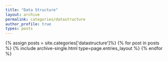 ```yaml
---
title: "Data Structure"
layout: archive
permalink: categories/datastructure
author_profile: true
types: posts
---
```


{% assign posts = site.categories['datastructure']%}
{% for post in posts %}
  {% include archive-single.html type=page.entries_layout %}
{% endfor %}